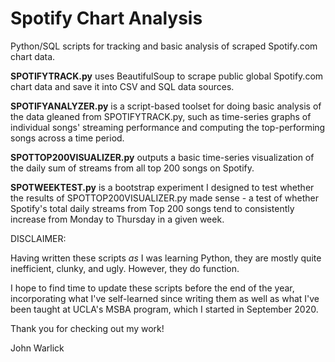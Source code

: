 # Spotify Chart Analysis

Python/SQL scripts for tracking and basic analysis of scraped Spotify.com chart data.

**SPOTIFYTRACK.py** uses BeautifulSoup to scrape public global Spotify.com chart data and save it into CSV and SQL data sources.

**SPOTIFYANALYZER.py** is a script-based toolset for doing basic analysis of the data gleaned from SPOTIFYTRACK.py, such as time-series graphs of individual songs' streaming performance and computing the top-performing songs across a time period.

**SPOTTOP200VISUALIZER.py** outputs a basic time-series visualization of the daily sum of streams from all top 200 songs on Spotify.

**SPOTWEEKTEST.py** is a bootstrap experiment I designed to test whether the results of SPOTTOP200VISUALIZER.py made sense - a test of whether Spotify's total daily streams from Top 200 songs tend to consistently increase from Monday to Thursday in a given week.


DISCLAIMER:

Having written these scripts _as_ I was learning Python, they are mostly quite inefficient, clunky, and ugly. However, they do function.

I hope to find time to update these scripts before the end of the year, incorporating what I've self-learned since writing them as well as what I've been taught at UCLA's MSBA program, which I started in September 2020.

Thank you for checking out my work!

John Warlick
